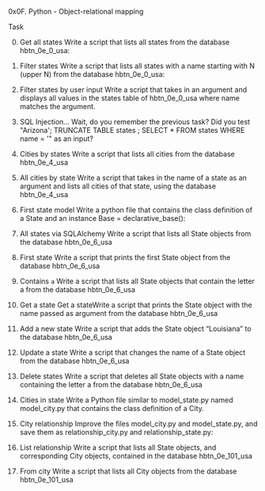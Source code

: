 0x0F. Python - Object-relational mapping

Task

0. Get all states
Write a script that lists all states from the database hbtn_0e_0_usa:


1. Filter states
Write a script that lists all states with a name starting with N (upper N) from the database hbtn_0e_0_usa:


2. Filter states by user input
Write a script that takes in an argument and displays all values in the states table of hbtn_0e_0_usa where name matches the argument.


3. SQL Injection...
Wait, do you remember the previous task? Did you test "Arizona'; TRUNCATE TABLE states ; SELECT * FROM states WHERE name = '" as an input?


4. Cities by states
Write a script that lists all cities from the database hbtn_0e_4_usa


5. All cities by state
Write a script that takes in the name of a state as an argument and lists all cities of that state, using the database hbtn_0e_4_usa


6. First state model
Write a python file that contains the class definition of a State and an instance Base = declarative_base():


7. All states via SQLAlchemy
Write a script that lists all State objects from the database hbtn_0e_6_usa


8. First state
Write a script that prints the first State object from the database hbtn_0e_6_usa


9. Contains `a`
Write a script that lists all State objects that contain the letter a from the database hbtn_0e_6_usa


10. Get a state
Get a stateWrite a script that prints the State object with the name passed as argument from the database hbtn_0e_6_usa


11. Add a new state
Write a script that adds the State object “Louisiana” to the database hbtn_0e_6_usa


12. Update a state
Write a script that changes the name of a State object from the database hbtn_0e_6_usa


13. Delete states
Write a script that deletes all State objects with a name containing the letter a from the database hbtn_0e_6_usa


14. Cities in state
Write a Python file similar to model_state.py named model_city.py that contains the class definition of a City.


15. City relationship
Improve the files model_city.py and model_state.py, and save them as relationship_city.py and relationship_state.py:


16. List relationship
Write a script that lists all State objects, and corresponding City objects, contained in the database hbtn_0e_101_usa


17. From city
Write a script that lists all City objects from the database hbtn_0e_101_usa

